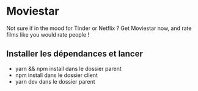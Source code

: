 # Moviestar
Not sure if in the mood for Tinder or Netflix ? Get Moviestar now, and rate films like you would rate people !

## Installer les dépendances et lancer
* yarn && npm install dans le dossier parent
* npm install dans le dossier client
* yarn dev dans le dossier parent 
